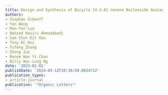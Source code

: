 ```yaml
---
title: Design and Synthesis of Bicyclo [4.3.0] nonene Nucleoside Analogues
authors:
- Stephan Scheeff
- Yan Wang
- Mao-Yun Lyu
- Behzad Nasiri Ahmadabadi
- Sam Chun Kit Hau
- Tony KC Hui
- Yufeng Zhang
- Zhong Zuo
- Renee Wan Yi Chan
- Billy Wai-Lung Ng
date: '2023-01-01'
publishDate: '2024-05-12T10:39:59.893471Z'
publication_types:
- article-journal
publication: '*Organic Letters*'
---
```

